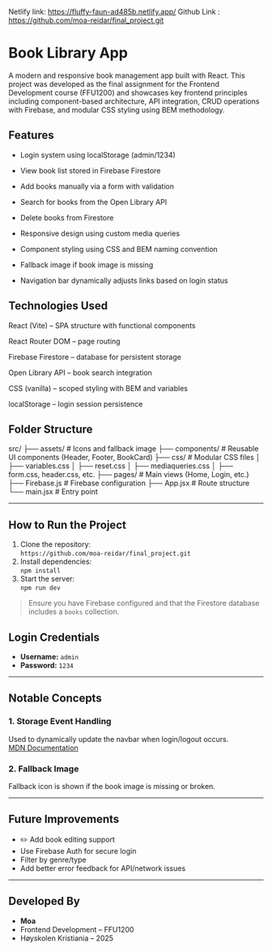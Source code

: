 Netlify link: https://fluffy-faun-ad485b.netlify.app/
Github Link : https://github.com/moa-reidar/final_project.git

# Book Library App

A modern and responsive book management app built with React. This project was developed as the final assignment for the Frontend Development course (FFU1200) and showcases key frontend principles including component-based architecture, API integration, CRUD operations with Firebase, and modular CSS styling using BEM methodology.

## Features

- Login system using localStorage (admin/1234)

- View book list stored in Firebase Firestore

- Add books manually via a form with validation

- Search for books from the Open Library API

- Delete books from Firestore

- Responsive design using custom media queries

- Component styling using CSS and BEM naming convention

- Fallback image if book image is missing

- Navigation bar dynamically adjusts links based on login status


## Technologies Used

React (Vite) – SPA structure with functional components

React Router DOM – page routing

Firebase Firestore – database for persistent storage

Open Library API – book search integration

CSS (vanilla) – scoped styling with BEM and variables

localStorage – login session persistence

## Folder Structure
src/
├── assets/ # Icons and fallback image
├── components/ # Reusable UI components (Header, Footer, BookCard)
├── css/ # Modular CSS files 
│ ├── variables.css
│ ├── reset.css
│ ├── mediaqueries.css
│ ├── form.css, header.css, etc.
├── pages/ # Main views (Home, Login, etc.)
├── Firebase.js # Firebase configuration
├── App.jsx # Route structure
└── main.jsx # Entry point

---

##  How to Run the Project

1. Clone the repository:  
   `https://github.com/moa-reidar/final_project.git`  
2. Install dependencies:  
   `npm install`  
3. Start the server:  
   `npm run dev`

>  Ensure you have Firebase configured and that the Firestore database includes a `books` collection.


## Login Credentials

- **Username:** `admin`  
- **Password:** `1234`

---

## Notable Concepts

### 1. Storage Event Handling  
Used to dynamically update the navbar when login/logout occurs.  
[MDN Documentation](https://developer.mozilla.org/en-US/docs/Web/API/Window/storage_event)

### 2. Fallback Image  
Fallback icon is shown if the book image is missing or broken.

---

## Future Improvements

- ✏️ Add book editing support  
- Use Firebase Auth for secure login  
- Filter by genre/type  
- Add better error feedback for API/network issues  

---

## Developed By

- **Moa**  
- Frontend Development – FFU1200  
- Høyskolen Kristiania – 2025
